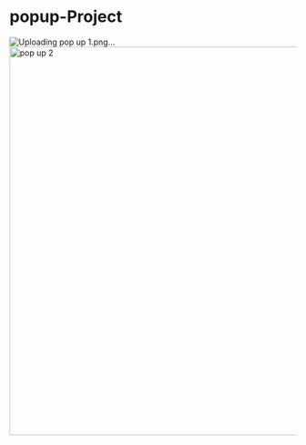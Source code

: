 # popup-Project
![Uploading pop up 1.png…]()
<img width="683" alt="pop up 2" src="https://github.com/AmreshKumar18/popup-Project/assets/96064040/12ff5178-3552-4128-b6c2-cdcc9d6b4ab8">
